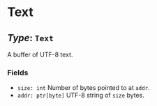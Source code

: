 # Text

## *Type*: `Text`

A buffer of UTF-8 text.

### Fields

 - `size: int` Number of bytes pointed to at `addr`.
 - `addr: ptr[byte]` UTF-8 string of `size` bytes.
